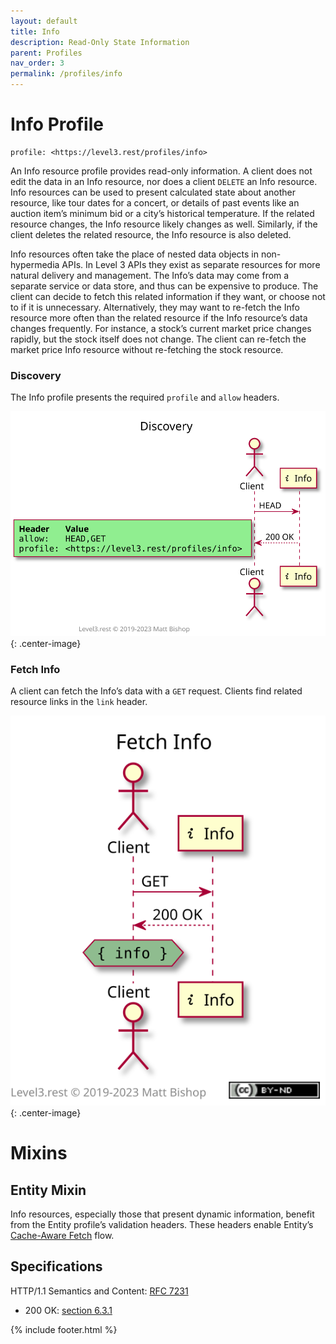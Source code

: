 ```yaml
---
layout: default
title: Info
description: Read-Only State Information
parent: Profiles
nav_order: 3
permalink: /profiles/info
---
```

# Info Profile

```
profile: <https://level3.rest/profiles/info>
```

An Info resource profile provides read-only information. A client does not edit the data in an Info resource, nor does a client `DELETE` an Info resource. Info resources can be used to present calculated state about another resource, like tour dates for a concert, or details of past events like an auction item’s minimum bid or a city’s historical temperature. If the related resource changes, the Info resource likely changes as well. Similarly, if the client deletes the related resource, the Info resource is also deleted.

Info resources often take the place of nested data objects in non-hypermedia APIs. In Level 3 APIs they exist as separate resources for more natural delivery and management. The Info’s data may come from a separate service or data store, and thus can be expensive to produce. The client can decide to fetch this related information if they want, or choose not to if it is unnecessary. Alternatively, they may want to re-fetch the Info resource more often than the related resource if the Info resource’s data changes frequently. For instance, a stock’s current market price changes rapidly, but the stock itself does not change. The client can re-fetch the market price Info resource without re-fetching the stock resource.

### Discovery

The Info profile presents the required `profile` and `allow` headers.

![](info/discovery.svg){: .center-image}

### Fetch Info

A client can fetch the Info’s data with a `GET` request. Clients find related resource links in the `link` header.

![](info/fetch.svg){: .center-image}

# Mixins

## Entity Mixin

Info resources, especially those that present dynamic information, benefit from the Entity profile’s validation headers. These headers enable Entity’s [Cache-Aware Fetch](entity.md#cache-aware-fetch) flow.

## Specifications

HTTP/1.1 Semantics and Content: [RFC 7231](https://tools.ietf.org/html/rfc7231)

- 200 OK: [section 6.3.1](https://tools.ietf.org/html/rfc7231#section-6.3.1)

{% include footer.html %}
